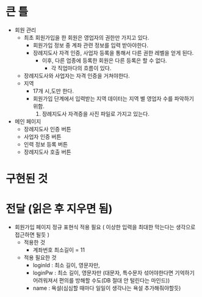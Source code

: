 # 큰 틀
- 회원 관리
  - 최초 회원가입을 한 회원은 영업자의 권한만 가지고 있다.
    - 회원가입 정보 중 계좌 관련 정보를 입력 받아야한다.
    - 장례지도사 자격 인증, 사업자 등록을 통해서 다른 권한 레벨을 얻게 된다.
      - 이후, 다른 업종에 등록한 회원은 다른 등록은 할 수 없다.
        - 각 직업마다의 흐름이 있다.  
  - 장례지도사와 사업자는 자격 인증을 거쳐야한다.
  - 지역
    - 17개 시,도만 한다.
    - 회원가입 단계에서 입력받는 지역 데이터는 지역 별 영업자 수를 파악하기 위함.
      1) 장례지도사 자격증을 사진 파일로 가지고 있는다.
- 메인 페이지
  - 장례지도사 인증 버튼
  - 사업자 인증 버튼
  - 인력 정보 등록 버튼
  - 장례지도사 호출 버튼

# 구현된 것

# 전달 (읽은 후 지우면 됨)
- 회원가입 페이지 정규 표현식 적용 필요 ( 이상한 입력을 최대한 막는다는 생각으로 접근하면 될듯 )
  - 적용한 것
    - 계좌번호 최소길이 = 11
  - 적용 필요한 것
    - loginId : 최소 길이, 영문자만, 
    - loginPw : 최소 길이, 영문자만 (대문자, 특수문자 섞어야한다면 기억하기 어려워져서 편의를 방해할 수도(DB 절대 안 털린다는 마인드))
    - name : 욕설(심심할 때마다 일일이 생각나는 욕설 추가해줘야할듯)
   
